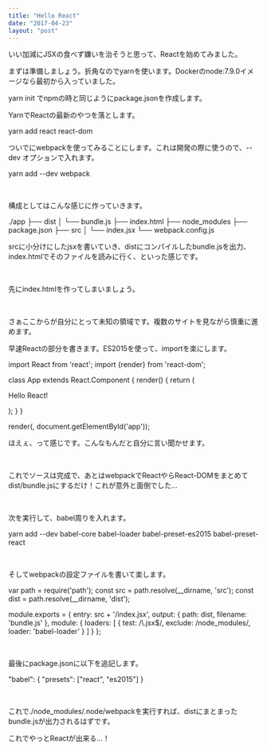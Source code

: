 ```yaml
---
title: "Hello React"
date: "2017-04-23"
layout: "post"
---
```


いい加減にJSXの食べず嫌いを治そうと思って、Reactを始めてみました。

まずは準備しましょう。折角なのでyarnを使います。Dockerのnode:7.9.0イメージなら最初から入っていました。

yarn init でnpmの時と同じようにpackage.jsonを作成します。

YarnでReactの最新のやつを落とします。

yarn add react react-dom

ついでにwebpackを使ってみることにします。これは開発の際に使うので、\--dev オプションで入れます。

yarn add --dev webpack

 

構成としてはこんな感じに作っていきます。

./app
├── dist
│   └── bundle.js
├── index.html
├── node\_modules
├── package.json
├── src
│   └── index.jsx
└── webpack.config.js

srcに小分けにしたjsxを書いていき、distにコンパイルしたbundle.jsを出力、index.htmlでそのファイルを読みに行く、といった感じです。

 

先にindex.htmlを作ってしまいましょう。

<!DOCTYPE html>
<html lang="ja">
<head>
    <meta charset="utf-8">
    <title>Hello React</title>
</head>
<body>
    <div id="app"></div>
    <script src="dist/bundle.js"></script>
</body>
</html>

 

さぁここからが自分にとって未知の領域です。複数のサイトを見ながら慎重に進めます。

早速Reactの部分を書きます。ES2015を使って、importを楽にします。

import React from 'react';
import {render} from 'react-dom';

class App extends React.Component {
    render() {
        return (
            <p>Hello React!</p>
        );
    }
}

render(<App/>, document.getElementById('app'));

ほえぇ、って感じです。こんなもんだと自分に言い聞かせます。

 

これでソースは完成で、あとはwebpackでReactやらReact-DOMをまとめてdist/bundle.jsにするだけ！これが意外と面倒でした...

 

次を実行して、babel周りを入れます。

yarn add --dev babel-core babel-loader babel-preset-es2015 babel-preset-react

 

そしてwebpackの設定ファイルを書いて楽します。

var path = require('path');
const src  = path.resolve(\_\_dirname, 'src');
const dist = path.resolve(\_\_dirname, 'dist');

module.exports = {
    entry: src + '/index.jsx',
    output: {
        path: dist,
        filename: 'bundle.js'
    },
    module: {
        loaders: \[
            {
                test: /\\.jsx$/,
                exclude: /node\_modules/,
                loader: 'babel-loader'
            }
        \]
    }
};

 

最後にpackage.jsonに以下を追記します。

"babel": {
  "presets": \["react", "es2015"\]
}

 

これで./node\_modules/.node/webpackを実行すれば、distにまとまったbundle.jsが出力されるはずです。

これでやっとReactが出来る...！
